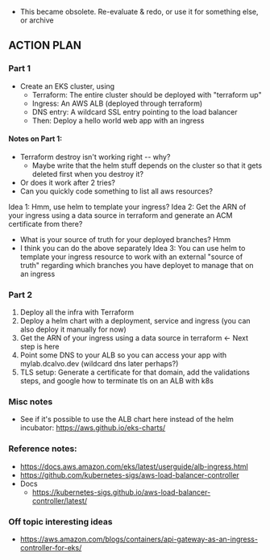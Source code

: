 
- This became obsolete. Re-evaluate & redo, or use it for something else, or archive

## ACTION PLAN
### Part 1
- Create an EKS cluster, using
    - Terraform: The entire cluster should be deployed with "terraform up"
    - Ingress: An AWS ALB (deployed through terraform)
    - DNS entry: A wildcard SSL entry pointing to the load balancer
    - Then: Deploy a hello world web app with an ingress

#### Notes on Part 1:
- Terraform destroy isn't working right -- why?
    - Maybe write that the helm stuff depends on the cluster so that it gets deleted first when you destroy it?
- Or does it work after 2 tries?
- Can you quickly code something to list all aws resources?

Idea 1: Hmm, use helm to template your ingress?
Idea 2: Get the ARN of your ingress using a data source in terraform and generate an ACM certificate from there?
- What is your source of truth for your deployed branches? Hmm
- I think you can do the above separately
Idea 3: You can use helm to template your ingress resource to work with an external "source of truth" regarding which branches you have deployet to manage that on an ingress

### Part 2
1. Deploy all the infra with Terraform
2. Deploy a helm chart with a deployment, service and ingress (you can also deploy it manually for now)
3. Get the ARN of your ingress using a data source in terraform  <- Next step is here
4. Point some DNS to your ALB so you can access your app with mylab.dcalvo.dev (wildcard dns later perhaps?)
5. TLS setup: Generate a certificate for that domain, add the validations steps, and google how to terminate tls on an ALB with k8s

### Misc notes
- See if it's possible to use the ALB chart here instead of the helm incubator: https://aws.github.io/eks-charts/

### Reference notes:
- https://docs.aws.amazon.com/eks/latest/userguide/alb-ingress.html
- https://github.com/kubernetes-sigs/aws-load-balancer-controller
- Docs
    - https://kubernetes-sigs.github.io/aws-load-balancer-controller/latest/


### Off topic interesting ideas
- https://aws.amazon.com/blogs/containers/api-gateway-as-an-ingress-controller-for-eks/
